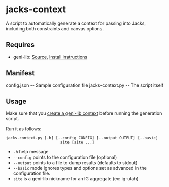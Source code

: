 # jacks-context

A script to automatically generate a context for passing into Jacks, including both constraints and canvas options.

## Requires

* geni-lib: [Source](https://bitbucket.org/barnstorm/geni-lib/src), [Install instructions](http://groups.geni.net/geni/wiki/HowTo/SetupGENILIB)

## Manifest

config.json -- Sample configuration file
jacks-context.py -- The script itself

## Usage

Make sure that you
[create a geni-lib context](http://geni-lib.readthedocs.io/en/latest/tutorials/portalcontext.html)
before running the generation script.

Run it as follows:

    jacks-context.py [-h] [--config CONFIG] [--output OUTPUT] [--basic]
                            site [site ...]

* `-h` help message
* `--config` points to the configuration file (optional)
* `--output` points to a file to dump results (defaults to stdout)
* `--basic` mode ignores types and options set as advanced in the
  configuration file.
* `site` is a geni-lib nickname for an IG aggregate (ex: ig-utah)
